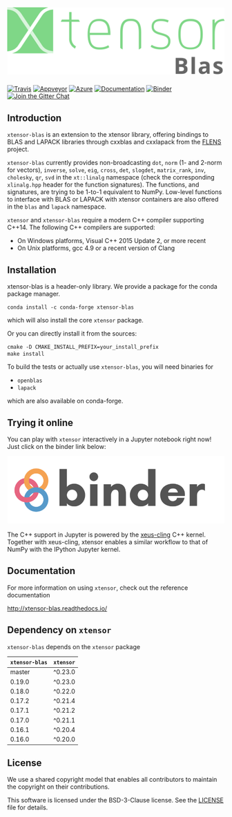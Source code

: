 # ![xtensor](docs/source/xtensor-blas.svg)

[![Travis](https://travis-ci.org/xtensor-stack/xtensor-blas.svg?branch=master)](https://travis-ci.org/xtensor-stack/xtensor-blas)
[![Appveyor](https://ci.appveyor.com/api/projects/status/i5c8u3q0uksx0m06?svg=true)](https://ci.appveyor.com/project/xtensor-stack/xtensor-blas)
[![Azure](https://dev.azure.com/xtensor-stack/xtensor-stack/_apis/build/status/xtensor-stack.xtensor-blas?branchName=master)](https://dev.azure.com/xtensor-stack/xtensor-stack/_build/latest?definitionId=5&branchName=master)
[![Documentation](http://readthedocs.org/projects/xtensor-blas/badge/?version=latest)](https://xtensor-blas.readthedocs.io/en/latest/?badge=latest)
[![Binder](https://mybinder.org/badge.svg)](https://mybinder.org/v2/gh/xtensor-stack/xtensor/stable?filepath=notebooks%2Fxtensor.ipynb)
[![Join the Gitter Chat](https://badges.gitter.im/Join%20Chat.svg)](https://gitter.im/QuantStack/Lobby?utm_source=badge&utm_medium=badge&utm_campaign=pr-badge&utm_content=badge)

## Introduction

`xtensor-blas` is an extension to the xtensor library, offering bindings to BLAS and LAPACK libraries through cxxblas and cxxlapack from the [FLENS](https://github.com/michael-lehn/FLENS) project.

`xtensor-blas` currently provides non-broadcasting `dot`, `norm` (1- and 2-norm for vectors), `inverse`, `solve`,
`eig`, `cross`, `det`, `slogdet`, `matrix_rank`, `inv`, `cholesky`, `qr`, `svd` in the `xt::linalg` namespace (check the corresponding `xlinalg.hpp` header for the function signatures). The functions, and signatures, are trying to be 1-to-1 equivalent to NumPy.
Low-level functions to interface with BLAS or LAPACK with xtensor containers are also offered in the `blas` and `lapack` namespace.

`xtensor` and `xtensor-blas` require a modern C++ compiler supporting C++14. The following C++ compilers are supported:

 - On Windows platforms, Visual C++ 2015 Update 2, or more recent
 - On Unix platforms, gcc 4.9 or a recent version of Clang

## Installation

xtensor-blas is a header-only library. We provide a package for the conda package manager.

```
conda install -c conda-forge xtensor-blas
```

which will also install the core `xtensor` package.

Or you can directly install it from the sources:

```
cmake -D CMAKE_INSTALL_PREFIX=your_install_prefix
make install
```

To build the tests or actually use `xtensor-blas`, you will need binaries for

 - `openblas`
 - `lapack`

which are also available on conda-forge.

## Trying it online

You can play with `xtensor` interactively in a Jupyter notebook right now! Just click on the binder link below:

[![Binder](binder-logo.svg)](https://mybinder.org/v2/gh/xtensor-stack/xtensor/stable?filepath=notebooks%2Fxtensor.ipynb)

The C++ support in Jupyter is powered by the [xeus-cling](https://github.com/xtensor-stack/xeus-cling) C++ kernel. Together with xeus-cling, xtensor enables a similar workflow to that of NumPy with the IPython Jupyter kernel.

## Documentation

For more information on using `xtensor`, check out the reference documentation

http://xtensor-blas.readthedocs.io/

## Dependency on `xtensor`

`xtensor-blas` depends on the `xtensor` package

| `xtensor-blas`  | `xtensor` |
|-----------------|-----------|
| master          |  ^0.23.0  |
| 0.19.0          |  ^0.23.0  |
| 0.18.0          |  ^0.22.0  |
| 0.17.2          |  ^0.21.4  |
| 0.17.1          |  ^0.21.2  |
| 0.17.0          |  ^0.21.1  |
| 0.16.1          |  ^0.20.4  |
| 0.16.0          |  ^0.20.0  |

## License

We use a shared copyright model that enables all contributors to maintain the
copyright on their contributions.

This software is licensed under the BSD-3-Clause license. See the [LICENSE](LICENSE) file for details.
